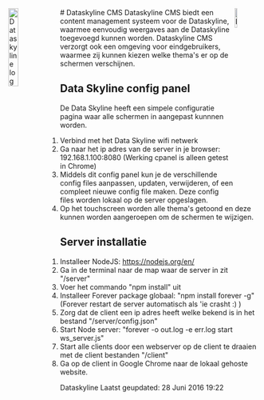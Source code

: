 <img src="http://wouteroonk.nl/git_img/dataskylinelogo.png?raw=true" alt="Dataskyline logo" width="20%" align="left"/>
<img src="http://wouteroonk.nl/git_img/rebelliousllamaslogo.png?raw=true" alt="Rebellious Llamas logo" width="10%" align="right"/>
# Dataskyline CMS
Dataskyline CMS biedt een content management systeem voor de Dataskyline, waarmee eenvoudig weergaves aan de Dataskyline toegevoegd kunnen worden. Dataskyline CMS verzorgt ook een omgeving voor eindgebruikers, waarmee zij kunnen kiezen welke thema's er op de schermen verschijnen.

## Data Skyline config panel
De Data Skyline heeft een simpele configuratie pagina waar alle schermen in aangepast kunnnen worden.

1.	Verbind met het Data Skyline wifi netwerk
2.	Ga naar het ip adres van de server in je browser: 192.168.1.100:8080 (Werking cpanel is alleen getest in Chrome)
3.	Middels dit config panel kun je de verschillende config files aanpassen, updaten, verwijderen, of een compleet nieuwe config file maken. Deze config files worden lokaal op de server opgeslagen.
4.  Op het touchscreen worden alle thema's getoond en deze kunnen worden aangeroepen om de schermen te wijzigen.

## Server installatie

1. Installeer NodeJS: https://nodejs.org/en/
2. Ga in de terminal naar de map waar de server in zit "/server"
3. Voer het commando "npm install" uit
4. Installeer Forever package globaal: "npm install forever -g"
   (Forever restart de server automatisch als 'ie crasht :) )
5. Zorg dat de client een ip adres heeft welke bekend is in het bestand "/server/config.json"
6. Start Node server: "forever -o out.log -e err.log start ws_server.js"
7. Start alle clients door een webserver op de client te draaien met de client bestanden "/client"
8. Ga op de client in Google Chrome naar de lokaal gehoste website.

Dataskyline
Laatst geupdated: 28 Juni 2016 19:22

